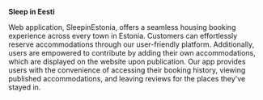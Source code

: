 **Sleep in Eesti**

Web application, SleepinEstonia, offers a seamless housing booking experience across every town in Estonia. Customers can effortlessly reserve accommodations through our user-friendly platform. Additionally, users are empowered to contribute by adding their own accommodations, which are displayed on the website upon publication. Our app provides users with the convenience of accessing their booking history, viewing published accommodations, and leaving reviews for the places they've stayed in.

